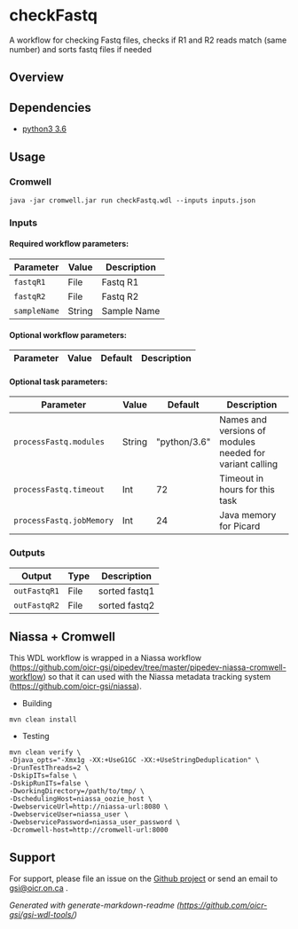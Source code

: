 # checkFastq

A workflow for checking Fastq files, checks if R1 and R2 reads match (same number) and sorts fastq files if needed

## Overview

## Dependencies

* [python3 3.6](https://www.python.org/downloads/release/python-360/)


## Usage

### Cromwell
```
java -jar cromwell.jar run checkFastq.wdl --inputs inputs.json
```

### Inputs

#### Required workflow parameters:
Parameter|Value|Description
---|---|---
`fastqR1`|File|Fastq R1
`fastqR2`|File|Fastq R2
`sampleName`|String|Sample Name


#### Optional workflow parameters:
Parameter|Value|Default|Description
---|---|---|---


#### Optional task parameters:
Parameter|Value|Default|Description
---|---|---|---
`processFastq.modules`|String|"python/3.6"|Names and versions of modules needed for variant calling
`processFastq.timeout`|Int|72|Timeout in hours for this task
`processFastq.jobMemory`|Int|24|Java memory for Picard


### Outputs

Output | Type | Description
---|---|---
`outFastqR1`|File|sorted fastq1
`outFastqR2`|File|sorted fastq2 


## Niassa + Cromwell

This WDL workflow is wrapped in a Niassa workflow (https://github.com/oicr-gsi/pipedev/tree/master/pipedev-niassa-cromwell-workflow) so that it can used with the Niassa metadata tracking system (https://github.com/oicr-gsi/niassa).

* Building
```
mvn clean install
```

* Testing
```
mvn clean verify \
-Djava_opts="-Xmx1g -XX:+UseG1GC -XX:+UseStringDeduplication" \
-DrunTestThreads=2 \
-DskipITs=false \
-DskipRunITs=false \
-DworkingDirectory=/path/to/tmp/ \
-DschedulingHost=niassa_oozie_host \
-DwebserviceUrl=http://niassa-url:8080 \
-DwebserviceUser=niassa_user \
-DwebservicePassword=niassa_user_password \
-Dcromwell-host=http://cromwell-url:8000
```

## Support

For support, please file an issue on the [Github project](https://github.com/oicr-gsi) or send an email to gsi@oicr.on.ca .

_Generated with generate-markdown-readme (https://github.com/oicr-gsi/gsi-wdl-tools/)_
